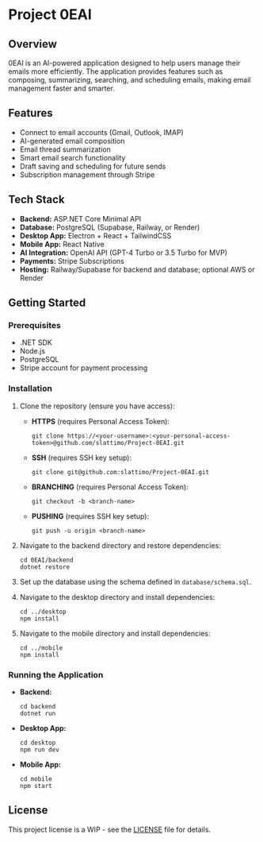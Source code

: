 # Project 0EAI

## Overview

0EAI is an AI-powered application designed to help users manage their emails more efficiently. The application provides features such as composing, summarizing, searching, and scheduling emails, making email management faster and smarter.

## Features

- Connect to email accounts (Gmail, Outlook, IMAP)
- AI-generated email composition
- Email thread summarization
- Smart email search functionality
- Draft saving and scheduling for future sends
- Subscription management through Stripe

## Tech Stack

- **Backend:** ASP.NET Core Minimal API
- **Database:** PostgreSQL (Supabase, Railway, or Render)
- **Desktop App:** Electron + React + TailwindCSS
- **Mobile App:** React Native
- **AI Integration:** OpenAI API (GPT-4 Turbo or 3.5 Turbo for MVP)
- **Payments:** Stripe Subscriptions
- **Hosting:** Railway/Supabase for backend and database; optional AWS or Render

## Getting Started

### Prerequisites

- .NET SDK
- Node.js
- PostgreSQL
- Stripe account for payment processing

### Installation

1. Clone the repository (ensure you have access):
   - **HTTPS** (requires Personal Access Token):
     ```
     git clone https://<your-username>:<your-personal-access-token>@github.com/slattimo/Project-0EAI.git
     ```
   - **SSH** (requires SSH key setup):
     ```
     git clone git@github.com:slattimo/Project-0EAI.git
     ```
   - **BRANCHING** (requires Personal Access Token):
     ```
     git checkout -b <branch-name>
     ```
   - **PUSHING** (requires SSH key setup):
     ```
     git push -u origin <branch-name>
     ```

2. Navigate to the backend directory and restore dependencies:
   ```
   cd 0EAI/backend
   dotnet restore
   ```

3. Set up the database using the schema defined in `database/schema.sql`.

4. Navigate to the desktop directory and install dependencies:
   ```
   cd ../desktop
   npm install
   ```

5. Navigate to the mobile directory and install dependencies:
   ```
   cd ../mobile
   npm install
   ```

### Running the Application

- **Backend:** 
   ```
   cd backend
   dotnet run
   ```

- **Desktop App:** 
   ```
   cd desktop
   npm run dev
   ```

- **Mobile App:** 
   ```
   cd mobile
   npm start
   ```

## License

This project license is a WIP - see the [LICENSE](LICENSE) file for details.